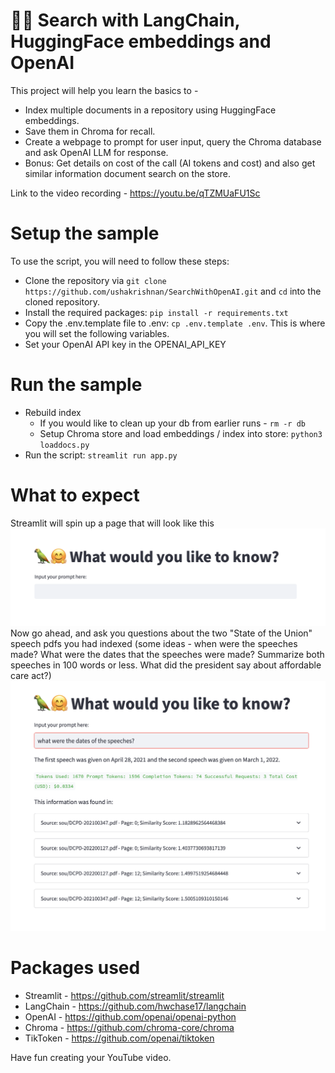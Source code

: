 # 🦜🤗  Search with LangChain, HuggingFace embeddings and OpenAI

This project will help you learn the basics to -
- Index multiple documents in a repository using HuggingFace embeddings. 
- Save them in Chroma for recall. 
- Create a webpage to prompt for user input, query the Chroma database and ask OpenAI LLM for response. 
- Bonus: Get details on cost of the call (AI tokens and cost) and also get similar information document search on the store.

Link to the video recording - https://youtu.be/qTZMUaFU1Sc

# Setup the sample
To use the script, you will need to follow these steps:
- Clone the repository via `git clone https://github.com/ushakrishnan/SearchWithOpenAI.git` and `cd` into the cloned repository.
- Install the required packages: `pip install -r requirements.txt`
- Copy the .env.template file to .env: `cp .env.template .env`. This is where you will set the following variables.
- Set your OpenAI API key in the OPENAI_API_KEY
   
# Run the sample
- Rebuild index
  - If you would like to clean up your db from earlier runs - `rm -r db`
  - Setup Chroma store and load embeddings / index into store: `python3 loaddocs.py`
- Run the script: `streamlit run app.py`

# What to expect
Streamlit will spin up a page that will look like this
<img src=/assets/start.png>
Now go ahead, and ask you questions about the two "State of the Union" speech pdfs you had indexed (some ideas - when were the speeches made? What were the dates that the speeches were made? Summarize both speeches in 100 words or less. What did the president say about affordable care act?)
<img src=/assets/page.png height=400>

# Packages used
- Streamlit - https://github.com/streamlit/streamlit
- LangChain - https://github.com/hwchase17/langchain
- OpenAI - https://github.com/openai/openai-python
- Chroma - https://github.com/chroma-core/chroma
- TikToken - https://github.com/openai/tiktoken

Have fun creating your YouTube video.